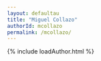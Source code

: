 ```yaml
---
layout: defaultau
title: "Miguel Collazo"
authorId: mcollazo
permalink: /mcollazo/
---
```

{% include loadAuthor.html %}
<script>
    $(document).ready(function(){
        showAuthorBio('{{ page.authorId }}');
   });
</script>